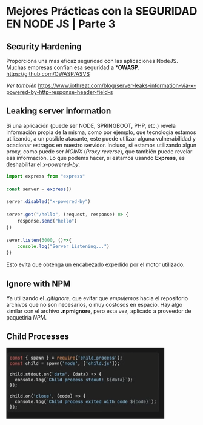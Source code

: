 # Mejores Prácticas con la SEGURIDAD EN NODE JS | Parte 3

## Security Hardening

Proporciona una mas eficaz seguridad con las aplicaciones NodeJS. Muchas empresas confian esa seguridad a ***OWASP**.
https://github.com/OWASP/ASVS

*Ver también*
https://www.iothreat.com/blog/server-leaks-information-via-x-powered-by-http-response-header-field-s


## Leaking server information

Si una aplicación (puede ser NODE, SPRINGBOOT, PHP, etc.) revela información propia de la misma, como por ejemplo, que tecnología estamos utilizando, a un posible atacante, este puede utilizar alguna vulnerabilidad y ocacionar estragos en nuestro servidor. Incluso, si estamos utilizando algun proxy, como puede ser *NGINX* (*Proxy reverse*), que también puede revelar esa información.
Lo que podems hacer, si estamos usando **Express**, es deshabilitar el *x-powered-by*.

```js
import express from "express"

const server = express()

server.disabled("x-powered-by")

server.get("/hello", (request, response) => {
    response.send("hello")
})

sever.listen(3000, ()=>{
    console.log("Server Listening...")
})
```

Esto evita que obtenga un encabezado expedido por el motor utilizado.


## Ignore with NPM

Ya utilizando el *.gitignore*, que evitar que *empujemos* hacia el repositorio archivos que no son necesarios, o muy costosos en espacio. Hay algo similar con el archivo **.npmignore**, pero esta vez, aplicado a proveedor de paquetiría *NPM*.


## Child Processes

![alt text](image-3.png)

